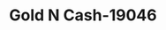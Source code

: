 ---
f_zip-code: 76528
f_state-code: TX
title: Gold N Cash-19046
f_phone: 254-865-6779
f_city-only: Gatesville
f_address: 2324 S State Highway 36 Gatesville
f_location-unique-id: '19046'
slug: gold-n-cash-19046
updated-on: '2024-05-30T13:46:58.046Z'
created-on: '2024-05-30T13:36:59.803Z'
published-on: '2024-05-30T13:54:32.469Z'
f_city-state: cms/city/gatesville-tx.md
f_company: cms/company/gold-n-cash.md
f_state: cms/state/texas.md
layout: '[payday-loan].html'
tags: payday-loan
---